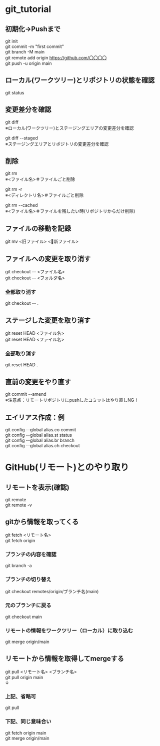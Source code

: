 # git_tutorial

## 初期化→Pushまで
git init  
git commit -m "first commit"  
git branch -M main  
git remote add origin https://github.com/〇〇〇〇  
git push -u origin main  

## ローカル(ワークツリー)とリポジトリの状態を確認
git status  

## 変更差分を確認
git diff  
※ローカル(ワークツリー)とステージングエリアの変更差分を確認  

git diff --staged  
※ステージングエリアとリポジトリの変更差分を確認  

## 削除
git rm  
※<ファイル名>＃ファイルごと削除  

git rm -r  
※<ディレクトリ名>＃ファイルごと削除  

git rm --cached  
※<ファイル名>＃ファイルを残したい時(リポジトリからだけ削除)  

## ファイルの移動を記録
git mv <旧ファイル> <新ファイル>  

## ファイルへの変更を取り消す
git checkout -- <ファイル名>  
git checkout -- <フォルダ名>  
### 全部取り消す
git checkout -- .  

## ステージした変更を取り消す
git reset HEAD <ファイル名>  
git reset HEAD <ファイル名>  
### 全部取り消す
git reset HEAD .  

## 直前の変更をやり直す
git commit --amend  
※注意点：リモートリポジトリにpushしたコミットはやり直しNG！  

## エイリアス作成：例
git config --global alias.co commit  
git config --global alias.st status  
git config --global alias.br branch  
git config --global alias.ch checkout  


# GitHub(リモート)とのやり取り  

## リモートを表示(確認)
git remote  
git remote -v  

## gitから情報を取ってくる
git fetch <リモート名>  
git fetch origin  
### ブランチの内容を確認
git branch -a  
### ブランチの切り替え
git checkout remotes/origin/ブランチ名(main)  
### 元のブランチに戻る
git checkout main  
### リモートの情報をワークツリー（ローカル）に取り込む
git merge origin/main  

## リモートから情報を取得してmergeする
git pull <リモート名> <ブランチ名>  
git pull origin main  
↓  
### 上記、省略可
git pull  
### 下記、同じ意味合い
git fetch origin main  
git merge origin/main  
